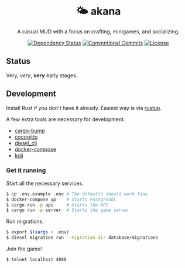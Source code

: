 <div align="center">
  <h1>🌤️ akana</h1>

A casual MUD with a focus on crafting, minigames, and socializing.

[![Dependency Status](https://deps.rs/repo/github/its-danny/akana/status.svg)](https://deps.rs/repo/github/its-danny/akana)
[![Conventional Commits](https://img.shields.io/badge/Conventional%20Commits-1.0.0-pink.svg)](https://conventionalcommits.org)
[![License](https://img.shields.io/github/license/its-danny/akana)](LICENSE)

</div>

## Status

Very, _very_, **very** early stages.

## Development

Install Rust if you don't have it already. Easiest way is via [rustup](https://rustup.rs/).

A few extra tools are necessary for development.

- [cargo-bump](https://github.com/wraithan/cargo-bump)
- [cocogitto](https://github.com/cocogitto/cocogitto)
- [diesel_cli](https://github.com/diesel-rs/diesel)
- [docker-compose](https://docs.docker.com/compose/)
- [koji](https://github.com/its-danny/koji)

### Get it running

Start all the necessary services.

```bash
$ cp .env.example .env # The defaults should work fine
$ docker-compose up    # Starts PostgreSQL
$ cargo run -p api     # Starts the API
$ cargo run -p server  # Starts the game server
```

Run migrations.

```bash
$ export $(xargs < .env)
$ diesel migration run --migration-dir database/migrations
```

Join the game!

```bash
$ telnet localhost 4000
```
